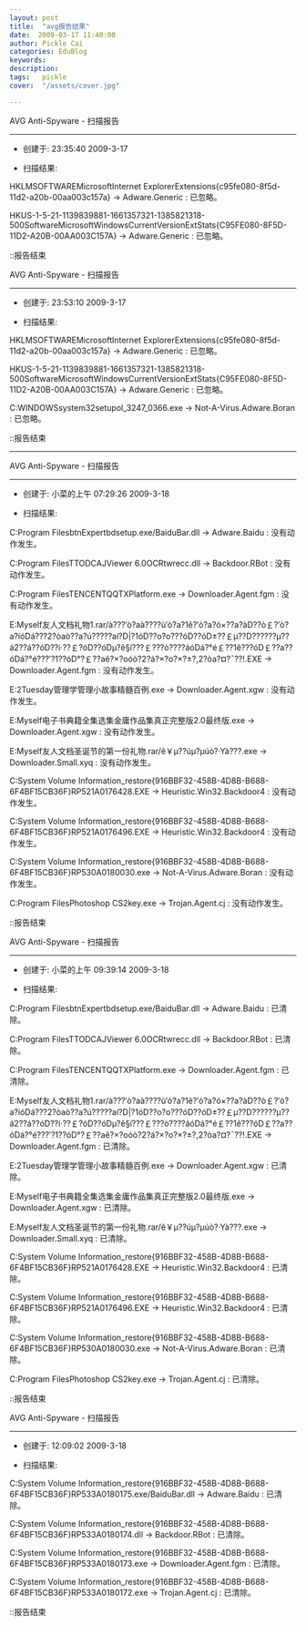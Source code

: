 ```yaml
---
layout: post  
title:  "avg报告结果"
date:  2009-03-17 11:40:00
author: Pickle Cai  
categories: EduBlog  
keywords: 
description:   
tags:	pickle   
cover:  "/assets/cover.jpg"  

---
```


AVG Anti-Spyware - 扫描报告

---------------------------------------------------------



 + 创建于: 23:35:40 2009-3-17



 + 扫描结果: 



 



HKLMSOFTWAREMicrosoftInternet ExplorerExtensions{c95fe080-8f5d-11d2-a20b-00aa003c157a} -> Adware.Generic : 已忽略。

HKUS-1-5-21-1139839881-1661357321-1385821318-500SoftwareMicrosoftWindowsCurrentVersionExtStats{C95FE080-8F5D-11D2-A20B-00AA003C157A} -> Adware.Generic : 已忽略。





::报告结束





AVG Anti-Spyware - 扫描报告

---------------------------------------------------------



 + 创建于: 23:53:10 2009-3-17



 + 扫描结果: 



 



HKLMSOFTWAREMicrosoftInternet ExplorerExtensions{c95fe080-8f5d-11d2-a20b-00aa003c157a} -> Adware.Generic : 已忽略。

HKUS-1-5-21-1139839881-1661357321-1385821318-500SoftwareMicrosoftWindowsCurrentVersionExtStats{C95FE080-8F5D-11D2-A20B-00AA003C157A} -> Adware.Generic : 已忽略。

C:WINDOWSsystem32setupol_3247_0366.exe -> Not-A-Virus.Adware.Boran : 已忽略。





::报告结束



 



--------------------------------------------------------

AVG Anti-Spyware - 扫描报告

---------------------------------------------------------



 + 创建于: 小菜的上午 07:29:26 2009-3-18



 + 扫描结果: 



 



C:Program FilesbtnExpertbdsetup.exe/BaiduBar.dll -> Adware.Baidu : 没有动作发生。

C:Program FilesTTODCAJViewer 6.0OCRtwrecc.dll -> Backdoor.RBot : 没有动作发生。

C:Program FilesTENCENTQQTXPlatform.exe -> Downloader.Agent.fgm : 没有动作发生。

E:Myself友人文档礼物1.rar/à???′ò?aà????ù′ò?a?1ê?′ò?a?ó×??a?àD??ò￡?′ò?a?íóDá???2?òaò??a?ú?????aí?D|?1óD??o?o???óD??óD±??￡μ??D??????μ??á2??á??óD??í·??￡?óD??óDμ?ê§í???￡???ò????áóDá?°é￡??1ê???óD￡??a??óDá?°é???′?1??óD°?￡??aê?×?oóò?2?á?×?o?×?±?,2?òa?¤?ˉ??!.EXE -> Downloader.Agent.fgm : 没有动作发生。

E:2Tuesday管理学管理小故事精髓百例.exe -> Downloader.Agent.xgw : 没有动作发生。

E:Myself电子书典籍全集选集金庸作品集真正完整版2.0最终版.exe -> Downloader.Agent.xgw : 没有动作发生。

E:Myself友人文档圣诞节的第一份礼物.rar/ê￥μ??úμ?μúò?·Yà???.exe -> Downloader.Small.xyq : 没有动作发生。

C:System Volume Information_restore{916BBF32-458B-4D8B-B688-6F4BF15CB36F}RP521A0176428.EXE -> Heuristic.Win32.Backdoor4 : 没有动作发生。

C:System Volume Information_restore{916BBF32-458B-4D8B-B688-6F4BF15CB36F}RP521A0176496.EXE -> Heuristic.Win32.Backdoor4 : 没有动作发生。

C:System Volume Information_restore{916BBF32-458B-4D8B-B688-6F4BF15CB36F}RP530A0180030.exe -> Not-A-Virus.Adware.Boran : 没有动作发生。

C:Program FilesPhotoshop CS2key.exe -> Trojan.Agent.cj : 没有动作发生。





::报告结束



AVG Anti-Spyware - 扫描报告

---------------------------------------------------------



 + 创建于: 小菜的上午 09:39:14 2009-3-18



 + 扫描结果: 



 



C:Program FilesbtnExpertbdsetup.exe/BaiduBar.dll -> Adware.Baidu : 已清除。

C:Program FilesTTODCAJViewer 6.0OCRtwrecc.dll -> Backdoor.RBot : 已清除。

C:Program FilesTENCENTQQTXPlatform.exe -> Downloader.Agent.fgm : 已清除。

E:Myself友人文档礼物1.rar/à???′ò?aà????ù′ò?a?1ê?′ò?a?ó×??a?àD??ò￡?′ò?a?íóDá???2?òaò??a?ú?????aí?D|?1óD??o?o???óD??óD±??￡μ??D??????μ??á2??á??óD??í·??￡?óD??óDμ?ê§í???￡???ò????áóDá?°é￡??1ê???óD￡??a??óDá?°é???′?1??óD°?￡??aê?×?oóò?2?á?×?o?×?±?,2?òa?¤?ˉ??!.EXE -> Downloader.Agent.fgm : 已清除。

E:2Tuesday管理学管理小故事精髓百例.exe -> Downloader.Agent.xgw : 已清除。

E:Myself电子书典籍全集选集金庸作品集真正完整版2.0最终版.exe -> Downloader.Agent.xgw : 已清除。

E:Myself友人文档圣诞节的第一份礼物.rar/ê￥μ??úμ?μúò?·Yà???.exe -> Downloader.Small.xyq : 已清除。

C:System Volume Information_restore{916BBF32-458B-4D8B-B688-6F4BF15CB36F}RP521A0176428.EXE -> Heuristic.Win32.Backdoor4 : 已清除。

C:System Volume Information_restore{916BBF32-458B-4D8B-B688-6F4BF15CB36F}RP521A0176496.EXE -> Heuristic.Win32.Backdoor4 : 已清除。

C:System Volume Information_restore{916BBF32-458B-4D8B-B688-6F4BF15CB36F}RP530A0180030.exe -> Not-A-Virus.Adware.Boran : 已清除。

C:Program FilesPhotoshop CS2key.exe -> Trojan.Agent.cj : 已清除。





::报告结束



AVG Anti-Spyware - 扫描报告

---------------------------------------------------------



 + 创建于: 12:09:02 2009-3-18



 + 扫描结果: 



 



C:System Volume Information_restore{916BBF32-458B-4D8B-B688-6F4BF15CB36F}RP533A0180175.exe/BaiduBar.dll -> Adware.Baidu : 已清除。

C:System Volume Information_restore{916BBF32-458B-4D8B-B688-6F4BF15CB36F}RP533A0180174.dll -> Backdoor.RBot : 已清除。

C:System Volume Information_restore{916BBF32-458B-4D8B-B688-6F4BF15CB36F}RP533A0180173.exe -> Downloader.Agent.fgm : 已清除。

C:System Volume Information_restore{916BBF32-458B-4D8B-B688-6F4BF15CB36F}RP533A0180172.exe -> Trojan.Agent.cj : 已清除。





::报告结束



 



		    
